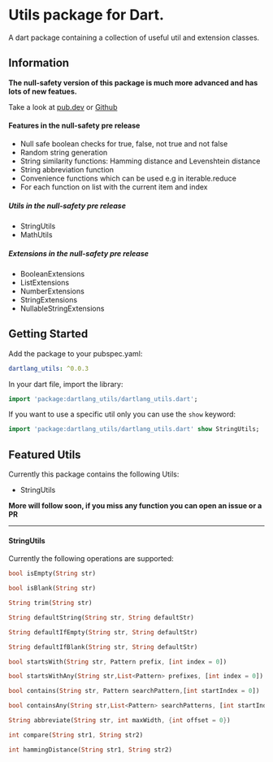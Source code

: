 # Utils package for Dart.

A dart package containing a collection of useful util and extension classes.

## Information

 **The null-safety version of this package is much more advanced and has lots of new featues.**

 Take a look at [pub.dev](https://pub.dev/packages/dartlang_utils/versions/0.2.0-nullsafety.0) or [Github](https://github.com/Dimibe/dartlang_utils/tree/null-safety)

#### Features in the null-safety pre release
* Null safe boolean checks for true, false, not true and not false
* Random string generation
* String similarity functions: Hamming distance and Levenshtein distance
* String abbreviation function
* Convenience functions which can be used e.g in iterable.reduce
* For each function on list with the current item and index

##### Utils in the null-safety pre release

* StringUtils
* MathUtils

##### Extensions in the null-safety pre release

* BooleanExtensions
* ListExtensions
* NumberExtensions
* StringExtensions
* NullableStringExtensions



## Getting Started

 Add the package to your pubspec.yaml:

 ```yaml
 dartlang_utils: ^0.0.3
 ```
 
 In your dart file, import the library:

 ```Dart
import 'package:dartlang_utils/dartlang_utils.dart';
 ```
 If you want to use a specific util only you can use the `show` keyword:

 ```Dart
import 'package:dartlang_utils/dartlang_utils.dart' show StringUtils;
 ```


## Featured Utils

Currently this package contains the following Utils: 

* StringUtils

**More will follow soon, if you miss any function you can open an issue or a PR**

---

#### StringUtils

Currently the following operations are supported: 

```dart
bool isEmpty(String str)

bool isBlank(String str)

String trim(String str)

String defaultString(String str, String defaultStr)

String defaultIfEmpty(String str, String defaultStr)

String defaultIfBlank(String str, String defaultStr)

bool startsWith(String str, Pattern prefix, [int index = 0])

bool startsWithAny(String str,List<Pattern> prefixes, [int index = 0])

bool contains(String str, Pattern searchPattern,[int startIndex = 0])

bool containsAny(String str,List<Pattern> searchPatterns, [int startIndex = 0])

String abbreviate(String str, int maxWidth, {int offset = 0})

int compare(String str1, String str2)

int hammingDistance(String str1, String str2)
```